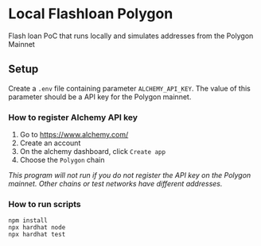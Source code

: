 # Local Flashloan Polygon

Flash loan PoC that runs locally and simulates addresses from the Polygon Mainnet

## Setup

Create a `.env` file containing parameter `ALCHEMY_API_KEY`. The value of this parameter should be a API key for the Polygon mainnet. 

### How to register Alchemy API key
1. Go to https://www.alchemy.com/
2. Create an account
3. On the alchemy dashboard, click `Create app`
4. Choose the `Polygon` chain

_This program will not run if you do not register the API key on the Polygon mainnet. Other chains or test networks have different addresses._

### How to run scripts
```
npm install
npx hardhat node
npx hardhat test
```
